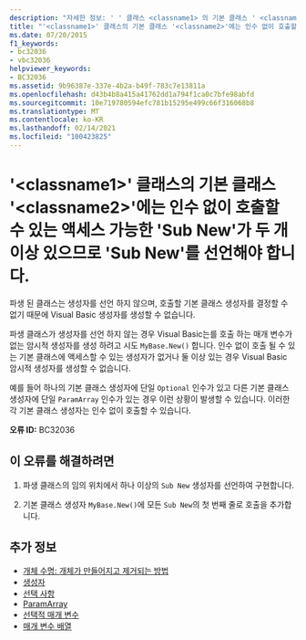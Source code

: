 ```yaml
---
description: "자세한 정보: ' ' 클래스 <classname1> 의 기본 클래스 ' <classname2> '에는 인수 없이 호출할 수 있는 액세스 가능한 ' sub n e w '가 두 개 이상 있으므로 ' sub n e w '를 선언 해야 합니다."
title: "'<classname1>' 클래스의 기본 클래스 '<classname2>'에는 인수 없이 호출할 수 있는 액세스 가능한 'Sub New'가 두 개 이상 있으므로 'Sub New'를 선언해야 합니다."
ms.date: 07/20/2015
f1_keywords:
- bc32036
- vbc32036
helpviewer_keywords:
- BC32036
ms.assetid: 9b96387e-337e-4b2a-b49f-783c7e13811a
ms.openlocfilehash: d43b4b8a415a41762dd1a794f1ca0c7bfe98abfd
ms.sourcegitcommit: 10e719780594efc781b15295e499c66f316068b8
ms.translationtype: MT
ms.contentlocale: ko-KR
ms.lasthandoff: 02/14/2021
ms.locfileid: "100423825"
---
```

# <a name="class-classname1-must-declare-a-sub-new-because-its-base-class-classname2-has-more-than-one-accessible-sub-new-that-can-be-called-with-no-arguments"></a>'\<classname1>' 클래스의 기본 클래스 '\<classname2>'에는 인수 없이 호출할 수 있는 액세스 가능한 'Sub New'가 두 개 이상 있으므로 'Sub New'를 선언해야 합니다.

파생 된 클래스는 생성자를 선언 하지 않으며, 호출할 기본 클래스 생성자를 결정할 수 없기 때문에 Visual Basic 생성자를 생성할 수 없습니다.  
  
 파생 클래스가 생성자를 선언 하지 않는 경우 Visual Basic는를 호출 하는 매개 변수가 없는 암시적 생성자를 생성 하려고 시도 `MyBase.New()` 합니다. 인수 없이 호출 될 수 있는 기본 클래스에 액세스할 수 있는 생성자가 없거나 둘 이상 있는 경우 Visual Basic 암시적 생성자를 생성할 수 없습니다.  
  
 예를 들어 하나의 기본 클래스 생성자에 단일 `Optional` 인수가 있고 다른 기본 클래스 생성자에 단일 `ParamArray` 인수가 있는 경우 이런 상황이 발생할 수 있습니다. 이러한 각 기본 클래스 생성자는 인수 없이 호출할 수 있습니다.  
  
 **오류 ID:** BC32036  
  
## <a name="to-correct-this-error"></a>이 오류를 해결하려면  
  
1. 파생 클래스의 임의 위치에서 하나 이상의 `Sub New` 생성자를 선언하여 구현합니다.  
  
2. 기본 클래스 생성자 `MyBase.New()`에 모든 `Sub New`의 첫 번째 줄로 호출을 추가합니다.  
  
## <a name="see-also"></a>추가 정보

- [개체 수명: 개체가 만들어지고 제거되는 방법](../programming-guide/language-features/objects-and-classes/object-lifetime-how-objects-are-created-and-destroyed.md)
- [생성자](../programming-guide/concepts/object-oriented-programming.md#constructors)
- [선택 사항](../language-reference/modifiers/optional.md)
- [ParamArray](../language-reference/modifiers/paramarray.md)
- [선택적 매개 변수](../programming-guide/language-features/procedures/optional-parameters.md)
- [매개 변수 배열](../programming-guide/language-features/procedures/parameter-arrays.md)
